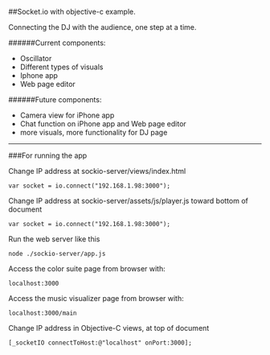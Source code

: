 ##Socket.io with objective-c example.

Connecting the DJ with the audience, one step at a time.

######Current components:
* Oscillator
* Different types of visuals
* Iphone app
* Web page editor

######Future components:
* Camera view for iPhone app
* Chat function on iPhone app and Web page editor
* more visuals, more functionality for DJ page

---

###For running the app

Change IP address at sockio-server/views/index.html 

```
var socket = io.connect("192.168.1.98:3000");
```
Change IP address at sockio-server/assets/js/player.js toward bottom of document

```
var socket = io.connect("192.168.1.98:3000");
```

Run the web server like this

	node ./sockio-server/app.js

Access the color suite page from browser with:
	
	localhost:3000 
	
Access the music visualizer page from browser with:
	
	localhost:3000/main
	
Change IP address in Objective-C views, at top of document

```
[_socketIO connectToHost:@"localhost" onPort:3000];
```
	
